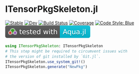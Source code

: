 # ITensorPkgSkeleton.jl

[![Stable](https://img.shields.io/badge/docs-stable-blue.svg)](https://ITensor.github.io/ITensorPkgSkeleton.jl/stable/)
[![Dev](https://img.shields.io/badge/docs-dev-blue.svg)](https://ITensor.github.io/ITensorPkgSkeleton.jl/dev/)
[![Build Status](https://github.com/ITensor/ITensorPkgSkeleton.jl/actions/workflows/CI.yml/badge.svg?branch=main)](https://github.com/ITensor/ITensorPkgSkeleton.jl/actions/workflows/CI.yml?query=branch%3Amain)
[![Coverage](https://codecov.io/gh/ITensor/ITensorPkgSkeleton.jl/branch/main/graph/badge.svg)](https://codecov.io/gh/ITensor/ITensorPkgSkeleton.jl)
[![Code Style: Blue](https://img.shields.io/badge/code%20style-blue-4495d1.svg)](https://github.com/invenia/BlueStyle)
[![Aqua](https://raw.githubusercontent.com/JuliaTesting/Aqua.jl/master/badge.svg)](https://github.com/JuliaTesting/Aqua.jl)

```julia
using ITensorPkgSkeleton: ITensorPkgSkeleton
# This step might be required to circumvent issues with
# the version of git installed by `Git.jl`.
ITensorPkgSkeleton.use_system_git!()
ITensorPkgSkeleton.generate("NewPkg")
```
